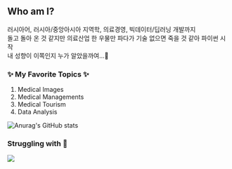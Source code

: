 <!--
**MonicaKim89/MonicaKim89** is a ✨ _special_ ✨ repository because its `README.md` (this file) appears on your GitHub profile.

Here are some ideas to get you started:

- 🔭 I’m currently working on ...
- 🌱 I’m currently learning ...
- 👯 I’m looking to collaborate on ...
- 🤔 I’m looking for help with ...
- 💬 Ask me about ...
- 📫 How to reach me: ...
- 😄 Pronouns: ...
- ⚡ Fun fact: ...
-->
## Who am I?
러시아어, 러시아/중앙아시아 지역학, 의료경영, 빅데이터/딥러닝 개발까지  
돌고 돌아 온 것 같지만 의료산업 한 우물만 파다가 기술 없으면 죽을 것 같아 파이썬 시작  
내 성향이 이쪽인지 누가 알았을까여...🤔

  
### ✨ My Favorite Topics ✨
1. Medical Images
2. Medical Managements
3. Medical Tourism
4. Data Analysis


![Anurag's GitHub stats](https://github-readme-stats.vercel.app/api?username=MonicaKim89&theme=tokyonight&show_icons=true)

### Struggling with 🤔
<img src="https://img.shields.io/badge/Python-3766AB?style=flat-square&logo=Python&logoColor=white"/></a>
